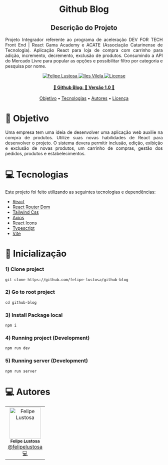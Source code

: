 <h1 align="center">
   Github Blog
</h1>

<h2 align="center">Descrição do Projeto</h2>
<p align="justify">Projeto Integrador referente ao programa de aceleração DEV FOR TECH Front End | React Gama Academy e ACATE (Associação Catarinense de Tecnologia). Aplicação React para loja de compra com carrinho para adição, incremento, decremento, exclusão de produtos. Consumindo a API do Mercado Livre para popular as opções e possibilitar filtro por categoria e pesquisa por nome.</p>

<p align="center">
      <a href="https://www.linkedin.com/in/felipe-/](https://www.linkedin.com/in/felipe-lustosa-7728841b9/">
      <img alt="Felipe Lustosa" src="https://img.shields.io/badge/-Felipe Lustosa-2A2C39?style=flat&logo=Linkedin&logoColor=white" />
   </a>
    <a href="https://www.linkedin.com/in/iles-vilela-73809029/">
      <img alt="Iles Vilela" src="https://img.shields.io/badge/-Iles Vilela-2A2C39?style=flat&logo=Linkedin&logoColor=white" />
  <img alt="License" src="https://img.shields.io/badge/license-MIT-2A2C39">
</p>

<h4 align="center"> 
	🚧  Github Blog: 🚀 Versão 1.0 🚧
</h4>

<p align="center">
 <a href="#pushpin-objetivo">Objetivo</a> •
 <a href="#computer-tecnologias">Tecnologias</a> • 
  <a href="#computer-autores">Autores</a> •
 <a href="#closed_book-licença">Licença</a> 

</p>

# :pushpin: Objetivo

<p align="justify">Uma  empresa  tem  uma  ideia  de  desenvolver  uma  aplicação  web  auxilie  na 
compra de produtos. Utilize suas novas habilidades de React para desenvolver o projeto. 
O sistema devera permitir inclusão, edição, exibição e exclusão de novas produtos, 
um carrinho de compras, gestão dos pedidos, produtos e estabelecimentos.</p>
 

<div>
</div>

# :computer: Tecnologias

Este projeto foi feito utilizando as seguintes tecnologias e dependências:

- [React](https://pt-br.reactjs.org/docs/react-component.html)
- [React Router Dom](https://v5.reactrouter.com/web/guides/quick-start)
- [Tailwind Css](https://formidable.com/open-source/react-animations/#:~:text=A%20collection%20of%20animations%20that,css.)
- [Axios](https://axios-http.com/ptbr/docs/intro)
- [React Icons](https://styled-components.com/)
- [Typescript](https://www.typescriptlang.org/)
- [Vite](https://phosphoricons.com/)

# :wrench: Inicialização

### 1) Clone project
`git clone https://github.com/felipe-lustosa/github-blog`

### 2) Go to root project
`cd github-blog`

### 3) Install Package local
`npm i`

### 4) Running project (Development)
`npm run dev`

### 5) Running server (Development)
`npm run server`

# :computer: Autores

<table>
  <tr>
    <td align="center">
      <a href="http://github.com/felipe-lustosa/">
        <img src="https://github.com/felipe-lustosa.png" width="100px;" alt="Felipe Lustosa"/>
        <br />
        <sub>
          <b>Felipe Lustosa</b>
        </sub>
       </a>
       <br />
       <a href="https://www.linkedin.com/in/felipe-lustosa-7728841b9/" title="Linkedin">@felipelustosa</a>
       <br />
       <a href="https://www.linkedin.com/in/felipe-lustosa-7728841b9/" title="Code">💻</a>
    </td>
  </tr>
</table>
